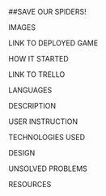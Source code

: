 ##SAVE OUR SPIDERS!

IMAGES

LINK TO DEPLOYED GAME

HOW IT STARTED

LINK TO TRELLO

LANGUAGES

DESCRIPTION

USER INSTRUCTION

TECHNOLOGIES USED

DESIGN

UNSOLVED PROBLEMS

RESOURCES

